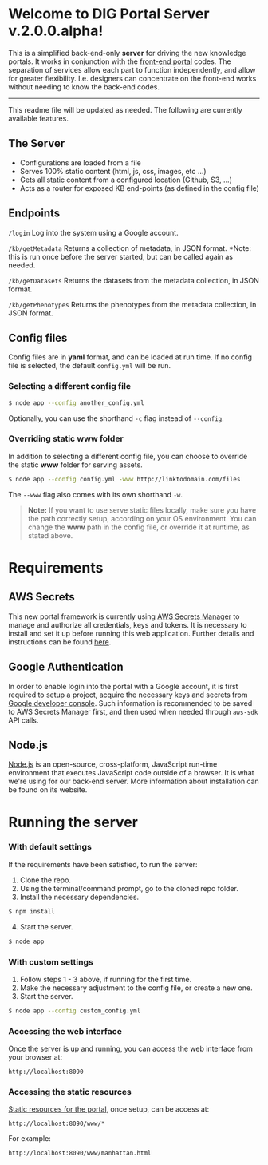 # Welcome to DIG Portal Server v.2.0.0.alpha!

This is a simplified back-end-only **server** for driving the new knowledge portals. It works in conjunction with the [front-end portal](https://github.com/broadinstitute/dig-dug-portal) codes. The separation of services allow each part to function independently, and allow for greater flexibility. I.e. designers can concentrate on the front-end works without needing to know the back-end codes.

---

This readme file will be updated as needed. The following are currently available features.

## The Server

- Configurations are loaded from a file
- Serves 100% static content (html, js, css, images, etc ...)
- Gets all static content from a configured location (Github, S3, ...)
- Acts as a router for exposed KB end-points (as defined in the config file)

## Endpoints

`/login`
Log into the system using a Google account.

`/kb/getMetadata`
Returns a collection of metadata, in JSON format. \*Note: this is run once before the server started, but can be called again as needed.

`/kb/getDatasets`
Returns the datasets from the metadata collection, in JSON format.

`/kb/getPhenotypes`
Returns the phenotypes from the metadata collection, in JSON format.

## Config files

Config files are in **yaml** format, and can be loaded at run time. If no config file is selected, the default `config.yml` will be run.

### Selecting a different config file

``` sh
$ node app --config another_config.yml
```

Optionally, you can use the shorthand `-c` flag instead of `--config`.

### Overriding static www folder

In addition to selecting a different config file, you can choose to override the static **www** folder for serving assets.

``` sh
$ node app --config config.yml -www http://linktodomain.com/files
```

The `--www` flag also comes with its own shorthand `-w`.

> **Note:** If you want to use serve static files locally, make sure you have the path correctly setup, according on your OS environment. You can change the **www** path in the config file, or override it at runtime, as stated above.

# Requirements

## AWS Secrets

This new portal framework is currently using [AWS Secrets Manager](https://aws.amazon.com/secrets-manager/) to manage and authorize all credentials, keys and tokens. It is necessary to install and set it up before running this web application. Further details and instructions can be found [here](https://github.com/broadinstitute/dig-secrets).

## Google Authentication

In order to enable login into the portal with a Google account, it is first required to setup a project, acquire the necessary keys and secrets from [Google developer console](https://developers.google.com/identity/sign-in/web/sign-in). Such information is recommended to be saved to AWS Secrets Manager first, and then used when needed through `aws-sdk` API calls.

## Node.js

[Node.js](https://nodejs.org/) is an open-source, cross-platform, JavaScript run-time environment that executes JavaScript code outside of a browser. It is what we're using for our back-end server. More information about installation can be found on its website.

# Running the server

### With default settings

If the requirements have been satisfied, to run the server:

1. Clone the repo.
2. Using the terminal/command prompt, go to the cloned repo folder.
3. Install the necessary dependencies.

``` sh
$ npm install
```

4. Start the server.

``` sh
$ node app
```

### With custom settings

1. Follow steps 1 - 3 above, if running for the first time.
2. Make the necessary adjustment to the config file, or create a new one.
3. Start the server.

``` sh
$ node app --config custom_config.yml
```

### Accessing the web interface

Once the server is up and running, you can access the web interface from your browser at:

`http://localhost:8090`

### Accessing the static resources

[Static resources for the portal](https://github.com/broadinstitute/dig-dug-static-resources), once setup, can be access at:

`http://localhost:8090/www/*`

For example:

`http://localhost:8090/www/manhattan.html`
